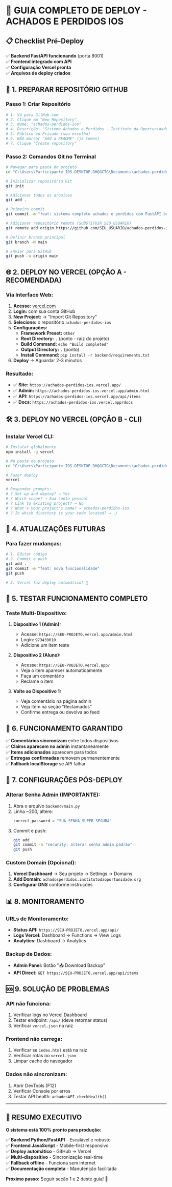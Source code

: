 # 🚀 GUIA COMPLETO DE DEPLOY - ACHADOS E PERDIDOS IOS

## 📋 Checklist Pré-Deploy

✅ **Backend FastAPI funcionando** (porta 8001)  
✅ **Frontend integrado com API**  
✅ **Configuração Vercel pronta**  
✅ **Arquivos de deploy criados**

## 🔧 1. PREPARAR REPOSITÓRIO GITHUB

### Passo 1: Criar Repositório

```bash
# 1. Vá para GitHub.com
# 2. Clique em "New Repository"
# 3. Nome: "achados-perdidos-ios"
# 4. Descrição: "Sistema Achados e Perdidos - Instituto da Oportunidade Social"
# 5. Público ou Privado (sua escolha)
# 6. NÃO marcar "Add a README" (já temos)
# 7. Clique "Create repository"
```

### Passo 2: Comandos Git no Terminal

```bash
# Navegar para pasta do projeto
cd "C:\Users\Participante IOS.DESKTOP-DHQGCTG\Documents\achados-perdidos-ios"

# Inicializar repositório Git
git init

# Adicionar todos os arquivos
git add .

# Primeiro commit
git commit -m "feat: sistema completo achados e perdidos com FastAPI backend"

# Adicionar repositório remoto (SUBSTITUIR SEU_USUARIO)
git remote add origin https://github.com/SEU_USUARIO/achados-perdidos-ios.git

# Definir branch principal
git branch -M main

# Enviar para GitHub
git push -u origin main
```

## 🌐 2. DEPLOY NO VERCEL (OPÇÃO A - RECOMENDADA)

### Via Interface Web:

1. **Acesse:** [vercel.com](https://vercel.com)
2. **Login:** com sua conta GitHub
3. **New Project:** → "Import Git Repository"
4. **Selecione:** o repositório `achados-perdidos-ios`
5. **Configurações:**
   - **Framework Preset:** `Other`
   - **Root Directory:** `.` (ponto - raiz do projeto)
   - **Build Command:** `echo "Build completed"`
   - **Output Directory:** `.` (ponto)
   - **Install Command:** `pip install -r backend/requirements.txt`
6. **Deploy** → Aguardar 2-3 minutos

### Resultado:

- ✅ **Site:** `https://achados-perdidos-ios.vercel.app/`
- ✅ **Admin:** `https://achados-perdidos-ios.vercel.app/admin.html`
- ✅ **API:** `https://achados-perdidos-ios.vercel.app/api/items`
- ✅ **Docs:** `https://achados-perdidos-ios.vercel.app/docs`

## 🛠️ 3. DEPLOY NO VERCEL (OPÇÃO B - CLI)

### Instalar Vercel CLI:

```bash
# Instalar globalmente
npm install -g vercel

# Na pasta do projeto
cd "C:\Users\Participante IOS.DESKTOP-DHQGCTG\Documents\achados-perdidos-ios"

# Fazer deploy
vercel

# Responder prompts:
# ? Set up and deploy? → Yes
# ? Which scope? → Sua conta pessoal
# ? Link to existing project? → No
# ? What's your project's name? → achados-perdidos-ios
# ? In which directory is your code located? → ./
```

## 🔄 4. ATUALIZAÇÕES FUTURAS

### Para fazer mudanças:

```bash
# 1. Editar código
# 2. Commit e push
git add .
git commit -m "feat: nova funcionalidade"
git push

# 3. Vercel faz deploy automático! 🚀
```

## 🧪 5. TESTAR FUNCIONAMENTO COMPLETO

### Teste Multi-Dispositivo:

1. **Dispositivo 1 (Admin):**

   - Acesse: `https://SEU-PROJETO.vercel.app/admin.html`
   - Login: `973439010`
   - Adicione um item teste

2. **Dispositivo 2 (Aluno):**

   - Acesse: `https://SEU-PROJETO.vercel.app/`
   - Veja o item aparecer automaticamente
   - Faça um comentário
   - Reclame o item

3. **Volte ao Dispositivo 1:**
   - Veja comentário na página admin
   - Veja item na seção "Reclamados"
   - Confirme entrega ou devolva ao feed

## 📱 6. FUNCIONAMENTO GARANTIDO

✅ **Comentários sincronizam** entre todos dispositivos  
✅ **Claims aparecem no admin** instantaneamente  
✅ **Items adicionados** aparecem para todos  
✅ **Entregas confirmadas** removem permanentemente  
✅ **Fallback localStorage** se API falhar

## 🚨 7. CONFIGURAÇÕES PÓS-DEPLOY

### Alterar Senha Admin (IMPORTANTE):

1. Abra o arquivo `backend/main.py`
2. Linha ~200, altere:
   ```python
   correct_password = "SUA_SENHA_SUPER_SEGURA"
   ```
3. Commit e push:
   ```bash
   git add .
   git commit -m "security: alterar senha admin padrão"
   git push
   ```

### Custom Domain (Opcional):

1. **Vercel Dashboard** → Seu projeto → Settings → Domains
2. **Add Domain:** `achadosperdidos.institutodaoportunidade.org`
3. **Configurar DNS** conforme instruções

## 📊 8. MONITORAMENTO

### URLs de Monitoramento:

- **Status API:** `https://SEU-PROJETO.vercel.app/api/`
- **Logs Vercel:** Dashboard → Functions → View Logs
- **Analytics:** Dashboard → Analytics

### Backup de Dados:

- **Admin Panel:** Botão "📥 Download Backup"
- **API Direct:** `GET https://SEU-PROJETO.vercel.app/api/items`

## 🆘 9. SOLUÇÃO DE PROBLEMAS

### API não funciona:

1. Verificar logs no Vercel Dashboard
2. Testar endpoint: `/api/` (deve retornar status)
3. Verificar `vercel.json` na raiz

### Frontend não carrega:

1. Verificar se `index.html` está na raiz
2. Verificar rotas no `vercel.json`
3. Limpar cache do navegador

### Dados não sincronizam:

1. Abrir DevTools (F12)
2. Verificar Console por erros
3. Testar API health: `achadosAPI.checkHealth()`

---

## 🎯 RESUMO EXECUTIVO

**O sistema está 100% pronto para produção:**

✅ **Backend Python/FastAPI** - Escalável e robusto  
✅ **Frontend JavaScript** - Mobile-first responsivo  
✅ **Deploy automático** - GitHub → Vercel  
✅ **Multi-dispositivo** - Sincronização real-time  
✅ **Fallback offline** - Funciona sem internet  
✅ **Documentação completa** - Manutenção facilitada

**Próximo passo:** Seguir seção 1 e 2 deste guia! 🚀
